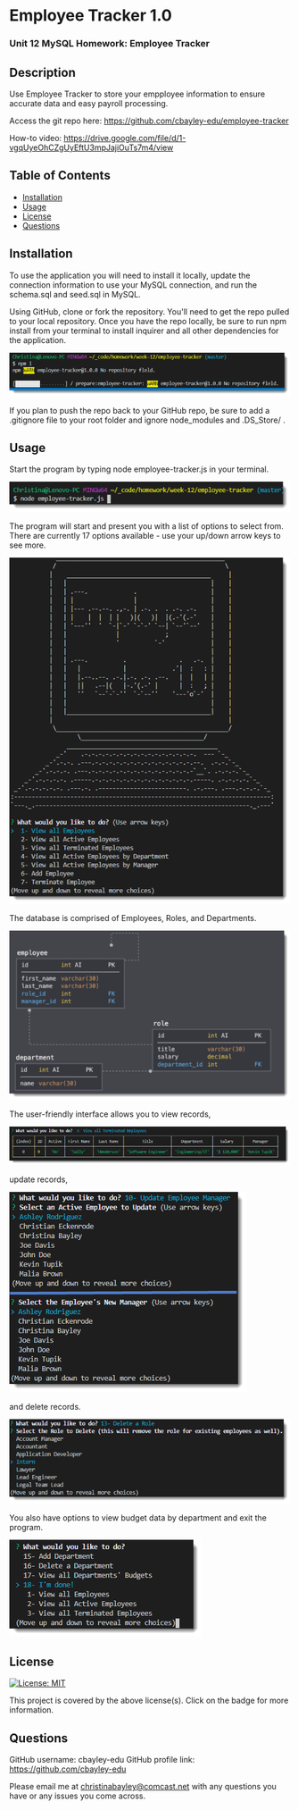 # Employee Tracker 1.0

### Unit 12 MySQL Homework: Employee Tracker

## Description

Use Employee Tracker to store your empployee information to ensure accurate data and easy payroll processing.

Access the git repo here: https://github.com/cbayley-edu/employee-tracker

How-to video: https://drive.google.com/file/d/1-vgqUyeOhCZgUyEftU3mpJajiOuTs7m4/view


## Table of Contents 

* [Installation](#installation)
* [Usage](#usage)
* [License](#license)
* [Questions](#questions)


## Installation 

To use the application you will need to install it locally, update the connection information to use your MySQL connection, and run the schema.sql and seed.sql in MySQL.

Using GitHub, clone or fork the repository. You'll need to get the repo pulled to your local repository. Once you have the repo locally, be sure to run npm install from your terminal to install inquirer and all other dependencies for the application. 

![npm install](./assets/imgs/npm-install.png) 

If you plan to push the repo back to your GitHub repo, be sure to add a .gitignore file to your root folder and ignore node_modules and .DS_Store/ . 


## Usage

Start the program by typing node employee-tracker.js in your terminal.

![start program](./assets/imgs/start-program.png)

The program will start and present you with a list of options to select from. There are currently 17 options available - use your up/down arrow keys to see more. 

![start page](./assets/imgs/start-page.png)

The database is comprised of Employees, Roles, and Departments. 

![schema](./assets/imgs/schema.png)

The user-friendly interface allows you to view records,

![view](./assets/imgs/view.png)

update records, 

![update](./assets/imgs/update.png)

and delete records. 

![delete](./assets/imgs/delete.png)

You also have options to view budget data by department and exit the program.

![exit](./assets/imgs/exit.png)


## License 

[![License: MIT](https://img.shields.io/badge/License-MIT-yellow.svg)](https://opensource.org/licenses/MIT)

This project is covered by the above license(s). Click on the badge for more information.


## Questions 

GitHub username: cbayley-edu
GitHub profile link: https://github.com/cbayley-edu

Please email me at christinabayley@comcast.net with any questions you have or any issues you come across.

